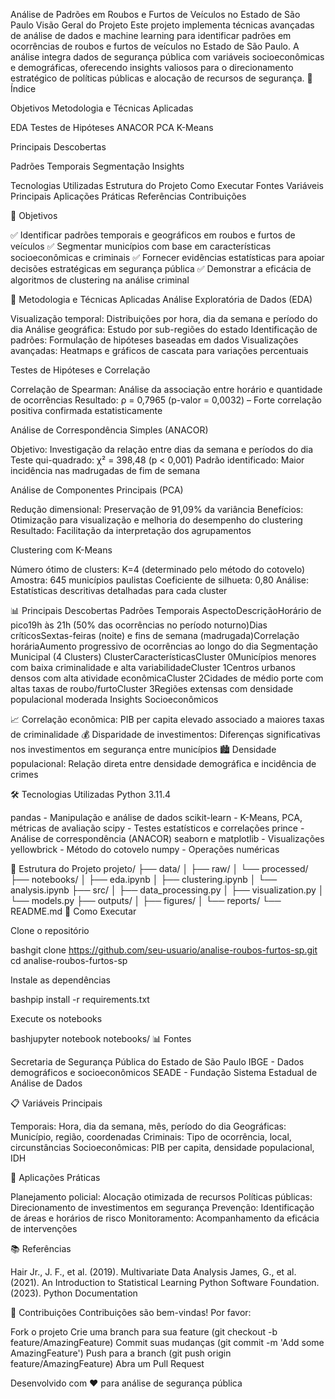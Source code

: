 Análise de Padrões em Roubos e Furtos de Veículos no Estado de São Paulo
Visão Geral do Projeto
Este projeto implementa técnicas avançadas de análise de dados e machine learning para identificar padrões em ocorrências de roubos e furtos de veículos no Estado de São Paulo. A análise integra dados de segurança pública com variáveis socioeconômicas e demográficas, oferecendo insights valiosos para o direcionamento estratégico de políticas públicas e alocação de recursos de segurança.
📑 Índice

Objetivos
Metodologia e Técnicas Aplicadas

EDA
Testes de Hipóteses
ANACOR
PCA
K-Means


Principais Descobertas

Padrões Temporais
Segmentação
Insights


Tecnologias Utilizadas
Estrutura do Projeto
Como Executar
Fontes
Variáveis Principais
Aplicações Práticas
Referências
Contribuições

🎯 Objetivos

✅ Identificar padrões temporais e geográficos em roubos e furtos de veículos
✅ Segmentar municípios com base em características socioeconômicas e criminais
✅ Fornecer evidências estatísticas para apoiar decisões estratégicas em segurança pública
✅ Demonstrar a eficácia de algoritmos de clustering na análise criminal

🔬 Metodologia e Técnicas Aplicadas
Análise Exploratória de Dados (EDA)

Visualização temporal: Distribuições por hora, dia da semana e período do dia
Análise geográfica: Estudo por sub-regiões do estado
Identificação de padrões: Formulação de hipóteses baseadas em dados
Visualizações avançadas: Heatmaps e gráficos de cascata para variações percentuais

Testes de Hipóteses e Correlação

Correlação de Spearman: Análise da associação entre horário e quantidade de ocorrências
Resultado: ρ = 0,7965 (p-valor = 0,0032) – Forte correlação positiva confirmada estatisticamente

Análise de Correspondência Simples (ANACOR)

Objetivo: Investigação da relação entre dias da semana e períodos do dia
Teste qui-quadrado: χ² = 398,48 (p < 0,001)
Padrão identificado: Maior incidência nas madrugadas de fim de semana

Análise de Componentes Principais (PCA)

Redução dimensional: Preservação de 91,09% da variância
Benefícios: Otimização para visualização e melhoria do desempenho do clustering
Resultado: Facilitação da interpretação dos agrupamentos

Clustering com K-Means

Número ótimo de clusters: K=4 (determinado pelo método do cotovelo)
Amostra: 645 municípios paulistas
Coeficiente de silhueta: 0,80
Análise: Estatísticas descritivas detalhadas para cada cluster

📊 Principais Descobertas
Padrões Temporais
AspectoDescriçãoHorário de pico19h às 21h (50% das ocorrências no período noturno)Dias críticosSextas-feiras (noite) e fins de semana (madrugada)Correlação horáriaAumento progressivo de ocorrências ao longo do dia
Segmentação Municipal (4 Clusters)
ClusterCaracterísticasCluster 0Municípios menores com baixa criminalidade e alta variabilidadeCluster 1Centros urbanos densos com alta atividade econômicaCluster 2Cidades de médio porte com altas taxas de roubo/furtoCluster 3Regiões extensas com densidade populacional moderada
Insights Socioeconômicos

📈 Correlação econômica: PIB per capita elevado associado a maiores taxas de criminalidade
💰 Disparidade de investimentos: Diferenças significativas nos investimentos em segurança entre municípios
🏙️ Densidade populacional: Relação direta entre densidade demográfica e incidência de crimes

🛠️ Tecnologias Utilizadas
Python 3.11.4

pandas - Manipulação e análise de dados
scikit-learn - K-Means, PCA, métricas de avaliação
scipy - Testes estatísticos e correlações
prince - Análise de correspondência (ANACOR)
seaborn e matplotlib - Visualizações
yellowbrick - Método do cotovelo
numpy - Operações numéricas

📁 Estrutura do Projeto
projeto/
├── data/
│   ├── raw/
│   └── processed/
├── notebooks/
│   ├── eda.ipynb
│   ├── clustering.ipynb
│   └── analysis.ipynb
├── src/
│   ├── data_processing.py
│   ├── visualization.py
│   └── models.py
├── outputs/
│   ├── figures/
│   └── reports/
└── README.md
🚀 Como Executar

Clone o repositório

bashgit clone https://github.com/seu-usuario/analise-roubos-furtos-sp.git
cd analise-roubos-furtos-sp

Instale as dependências

bashpip install -r requirements.txt

Execute os notebooks

bashjupyter notebook notebooks/
📊 Fontes

Secretaria de Segurança Pública do Estado de São Paulo
IBGE - Dados demográficos e socioeconômicos
SEADE - Fundação Sistema Estadual de Análise de Dados

📋 Variáveis Principais

Temporais: Hora, dia da semana, mês, período do dia
Geográficas: Município, região, coordenadas
Criminais: Tipo de ocorrência, local, circunstâncias
Socioeconômicas: PIB per capita, densidade populacional, IDH

🎯 Aplicações Práticas

Planejamento policial: Alocação otimizada de recursos
Políticas públicas: Direcionamento de investimentos em segurança
Prevenção: Identificação de áreas e horários de risco
Monitoramento: Acompanhamento da eficácia de intervenções

📚 Referências

Hair Jr., J. F., et al. (2019). Multivariate Data Analysis
James, G., et al. (2021). An Introduction to Statistical Learning
Python Software Foundation. (2023). Python Documentation

🤝 Contribuições
Contribuições são bem-vindas! Por favor:

Fork o projeto
Crie uma branch para sua feature (git checkout -b feature/AmazingFeature)
Commit suas mudanças (git commit -m 'Add some AmazingFeature')
Push para a branch (git push origin feature/AmazingFeature)
Abra um Pull Request


Desenvolvido com ❤️ para análise de segurança pública
